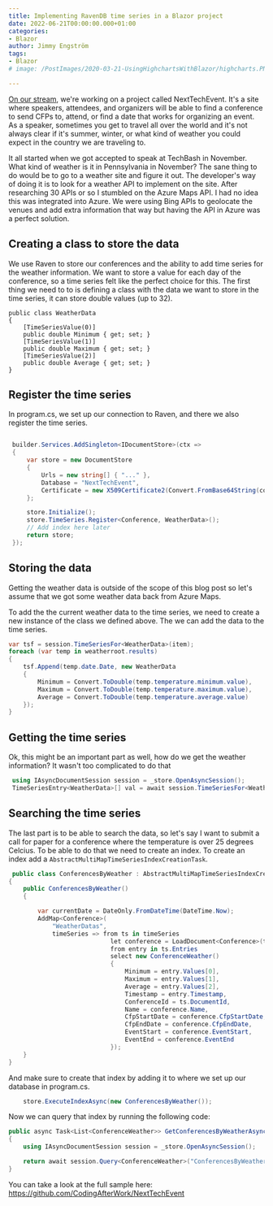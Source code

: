 ```yaml
---
title: Implementing RavenDB time series in a Blazor project
date: 2022-06-21T00:00:00.000+01:00
categories:
- Blazor
author: Jimmy Engström
tags:
- Blazor
# image: /PostImages/2020-03-21-UsingHighchartsWithBlazor/highcharts.PNG

---
```

 
[On our stream](https://www.youtube.com/watch?v=Z2EZXY6G5ZU&list=PLVtyebq5FL-mEn_uvi9ER6NBnb8o3h3fF), we're working on a project called NextTechEvent. 
It's a site where speakers, attendees, and organizers will be able to find a conference to send CFPs to, attend, or find a date that works for organizing an event.
As a speaker, sometimes you get to travel all over the world and it's not always clear if it's summer, winter, or what kind of weather you could expect in the country we are traveling to.

It all started when we got accepted to speak at TechBash in November.
What kind of weather is it in Pennsylvania in November?
The sane thing to do would be to go to a weather site and figure it out.
The developer's way of doing it is to look for a weather API to implement on the site.
After researching 30 APIs or so I stumbled on the Azure Maps API.
I had no idea this was integrated into Azure.
We were using Bing APIs to geolocate the venues and add extra information that way but having the API in Azure was a perfect solution.

## Creating a class to store the data

We use Raven to store our conferences and the ability to add time series for the weather information. 
We want to store a value for each day of the conference, so a time series felt like the perfect choice for this.
The first thing we need to to is defining a class with the data we want to store in the time series, it can store double values (up to 32).

```CSharp
public class WeatherData
{
    [TimeSeriesValue(0)]
    public double Minimum { get; set; }
    [TimeSeriesValue(1)]
    public double Maximum { get; set; }
    [TimeSeriesValue(2)]
    public double Average { get; set; }
}
```

## Register the time series

In program.cs, we set up our connection to Raven, and there we also register the time series.

```csharp

 builder.Services.AddSingleton<IDocumentStore>(ctx =>
 {
     var store = new DocumentStore
     {
         Urls = new string[] { "..." },
         Database = "NextTechEvent",
         Certificate = new X509Certificate2(Convert.FromBase64String(config["RavenCert"]), config["RavenPassword"])
     };

     store.Initialize();
     store.TimeSeries.Register<Conference, WeatherData>();
  	 // Add index here later
     return store;
 });

```

## Storing the data
Getting the weather data is outside of the scope of this blog post so let's assume that we got some weather data back from Azure Maps.

To add the the current weather data to the time series, we need to create a new instance of the class we defined above.
The we can add the data to the time series.
```csharp
var tsf = session.TimeSeriesFor<WeatherData>(item);
foreach (var temp in weatherroot.results)
{
    tsf.Append(temp.date.Date, new WeatherData
    {
        Minimum = Convert.ToDouble(temp.temperature.minimum.value),
        Maximum = Convert.ToDouble(temp.temperature.maximum.value),
        Average = Convert.ToDouble(temp.temperature.average.value)
    });
}
```

## Getting the time series
Ok, this might be an important part as well, how do we get the weather information?
It wasn't too complicated to do that
```csharp
 using IAsyncDocumentSession session = _store.OpenAsyncSession();
 TimeSeriesEntry<WeatherData>[] val = await session.TimeSeriesFor<WeatherData>(conferenceId).GetAsync();
```

## Searching the time series

The last part is to be able to search the data, so let's say I want to submit a call for paper for a conference where the temperature is over 25 degrees Celcius.
To be able to do that we need to create an index.
To create an index add a ```AbstractMultiMapTimeSeriesIndexCreationTask```.

```csharp
 public class ConferencesByWeather : AbstractMultiMapTimeSeriesIndexCreationTask
{
    public ConferencesByWeather()
    {

        var currentDate = DateOnly.FromDateTime(DateTime.Now);
        AddMap<Conference>(
            "WeatherDatas",
            timeSeries => from ts in timeSeries
                            let conference = LoadDocument<Conference>(ts.DocumentId)
                            from entry in ts.Entries
                            select new ConferenceWeather()
                            {
                                Minimum = entry.Values[0],
                                Maximum = entry.Values[1],
                                Average = entry.Values[2],
                                Timestamp = entry.Timestamp,
                                ConferenceId = ts.DocumentId,
                                Name = conference.Name,
                                CfpStartDate = conference.CfpStartDate,
                                CfpEndDate = conference.CfpEndDate,
                                EventStart = conference.EventStart,
                                EventEnd = conference.EventEnd
                            });
    }
}
```
And make sure to create that index by adding it to where we set up our database in program.cs.
```csharp
    store.ExecuteIndexAsync(new ConferencesByWeather());
```

Now we can query that index by running the following code:
``` csharp
public async Task<List<ConferenceWeather>> GetConferencesByWeatherAsync(double averageTemp)
{
    using IAsyncDocumentSession session = _store.OpenAsyncSession();

    return await session.Query<ConferenceWeather>("ConferencesByWeather").Where(c => c.Average > averageTemp).ToListAsync();
}
```

You can take a look at the full sample here:
https://github.com/CodingAfterWork/NextTechEvent






